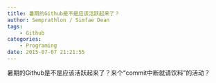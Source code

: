 ```yaml
---
title: 暑期的Github是不是应该活跃起来了？
author: Semprathlon / Simfae Dean
tags:
	- Github
categories:
	- Programing
date: 2015-07-07 21:21:55
---
```

暑期的Github是不是应该活跃起来了？来个“commit中断就请饮料”的活动？